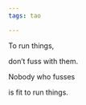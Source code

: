 ```yaml
---
tags: tao

---
```


To run things,

don’t fuss with them.

Nobody who fusses

is fit to run things.
